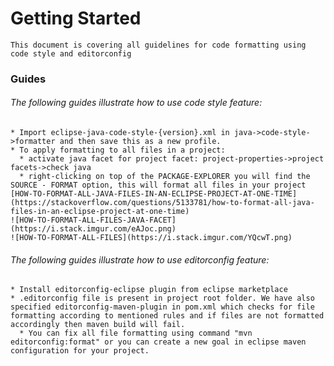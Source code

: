 # Getting Started

    This document is covering all guidelines for code formatting using code style and editorconfig

### Guides
###### The following guides illustrate how to use code style feature:
    * Import eclipse-java-code-style-{version}.xml in java->code-style->formatter and then save this as a new profile.
    * To apply formatting to all files in a project:
      * activate java facet for project facet: project-properties->project facets->check java
      * right-clicking on top of the PACKAGE-EXPLORER you will find the SOURCE - FORMAT option, this will format all files in your project
    [HOW-TO-FORMAT-ALL-JAVA-FILES-IN-AN-ECLIPSE-PROJECT-AT-ONE-TIME](https://stackoverflow.com/questions/5133781/how-to-format-all-java-files-in-an-eclipse-project-at-one-time)
    ![HOW-TO-FORMAT-ALL-FILES-JAVA-FACET](https://i.stack.imgur.com/eAJoc.png)
    ![HOW-TO-FORMAT-ALL-FILES](https://i.stack.imgur.com/YQcwT.png)

###### The following guides illustrate how to use editorconfig feature:
    * Install editorconfig-eclipse plugin from eclipse marketplace
    * .editorconfig file is present in project root folder. We have also specified editorconfig-maven-plugin in pom.xml which checks for file formatting according to mentioned rules and if files are not formatted accordingly then maven build will fail. 
      * You can fix all file formatting using command "mvn editorconfig:format" or you can create a new goal in eclipse maven configuration for your project.